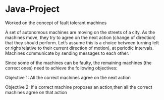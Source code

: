 # Java-Project

Worked on the concept of fault tolerant machines

A set of autonomous machines are moving on the streets of a city. As the machines move, they try to agree on the next action (change of direction) that they should perform. Let’s assume this is a choice between turning left or right(relative to their current direction of motion), at periodic intervals. Machines communicate by sending messages to each other.

Since some of the machines can be faulty, the remaining machines (the correct ones) need to achieve the following objectives:

Objective 1: All the correct machines agree on the next action

Objective 2: If a correct machine proposes an action,then all the correct machines agree on that action
